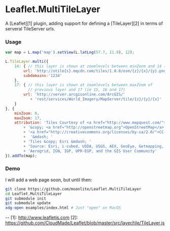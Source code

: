 Leaflet.MultiTileLayer
==

A [Leaflet][1] plugin, adding support for defining a [TileLayer][2] in terms of serveral TileServer urls.

### Usage
```javascript
var map = L.map('map').setView(L.latLng(57.7, 11.9), 12);

L.TileLayer.multi({
	14: { // this layer is shown at zoomlevels between minZoom and 14 (ie 0,1,..,13,14)
		url: 'http://otile{s}.mqcdn.com/tiles/1.0.0/osm/{z}/{x}/{y}.png',
		subdomains:'1234'
	},
	17: { // this layer is shown at zoomlevels between maxZoom of 
          // previous layer and 17 (ie 15, 16 and 17)
		url: 'http://server.arcgisonline.com/ArcGIS/' 
           + 'rest/services/World_Imagery/MapServer/tile/{z}/{y}/{x}'
	}
}, {
	minZoom: 0,
	maxZoom: 17,
	attribution: 'Tiles Courtesy of <a href="http://www.mapquest.com/">MapQuest</a> &mdash; '
		+ '&copy; <a href="http://openstreetmap.org">OpenStreetMap</a> contributors, '
		+ '<a href="http://creativecommons.org/licenses/by-sa/2.0/">CC-BY-SA</a>'
		+  '&mdash; '
		+ 'Tiles &copy; Esri &mdash; '
		+ 'Source: Esri, i-cubed, USDA, USGS, AEX, GeoEye, Getmapping, '
		+ 'Aerogrid, IGN, IGP, UPR-EGP, and the GIS User Community'
}).addTo(map);
```

### Demo

I will add a web page soon, but until then:

```bash
git clone https://github.com/moonlite/Leaflet.MultiTileLayer
cd Leaflet.MultiTileLayer
git submodule init
git submodule update
xdg-open examples/index.html # Just "open" on MacOS
```
 
--
[1]: http://www.leafletjs.com
[2]: https://github.com/CloudMade/Leaflet/blob/master/src/layer/tile/TileLayer.js

